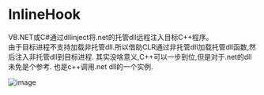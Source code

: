 # InlineHook

VB.NET或C#通过dllinject将.net的托管dll远程注入目标C++程序。   
由于目标进程不支持加载非托管dll.所以借助CLR通过非托管dll加载托管dll函数,然后注入非托管dll到目标进程. 
其实没啥意义,C++可以一步到位,但是对于.net的dll未免是个参考.
也是c++调用.net dll的一个实例.  

![image](https://github.com/laomms/InlineHook/blob/master/injectManagedDll.png)

